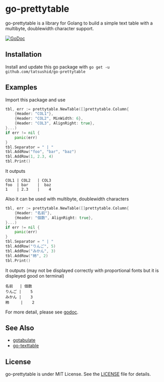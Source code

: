 # go-prettytable

go-prettytable is a library for Golang to build a simple text table with a multibyte, doublewidth character support.

[![GoDoc](https://godoc.org/github.com/tatsushid/go-prettytable?status.svg)](https://godoc.org/github.com/tatsushid/go-prettytable)

## Installation

Install and update this go package with `go get -u github.com/tatsushid/go-prettytable`

## Examples

Import this package and use

```go
tbl, err := prettytable.NewTable([]prettytable.Column{
    {Header: "COL1"},
    {Header: "COL2", MinWidth: 6},
    {Header: "COL3", AlignRight: true},
}...)
if err != nil {
    panic(err)
}
tbl.Separator = " | "
tbl.AddRow("foo", "bar", "baz")
tbl.AddRow(1, 2.3, 4)
tbl.Print()
```

It outputs

```text
COL1 | COL2   | COL3
foo  | bar    |  baz
1    | 2.3    |    4
```

Also it can be used with multibyte, doublewidth characters

```go
tbl, err := prettytable.NewTable([]prettytable.Column{
    {Header: "名前"},
    {Header: "個数", AlignRight: true},
}...)
if err != nil {
    panic(err)
}
tbl.Separator = " | "
tbl.AddRow("りんご", 5)
tbl.AddRow("みかん", 3)
tbl.AddRow("柿", 2)
tbl.Print()
```

It outputs \(may not be displayed correctly with proportional fonts but it is displeyed good on terminal\)

```text
名前   | 個数
りんご |    5
みかん |    3
柿     |    2
```

For more detail, please see [godoc](http://godoc.org/github.com/tatsushid/go-prettytable).

## See Also

* [gotabulate](https://github.com/bndr/gotabulate)
* [go-texttable](https://github.com/syohex/go-texttable)

## License

go-prettytable is under MIT License. See the [LICENSE](https://github.com/tatsushid/go-prettytable/blob/master/LICENSE) file for details.


